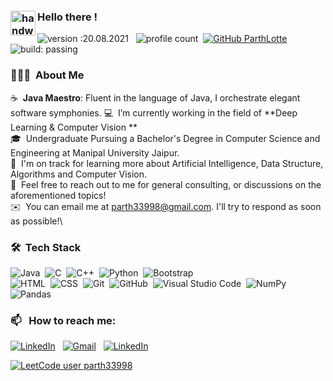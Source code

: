 


### <img alt="handwavegif" src="https://user-images.githubusercontent.com/39513876/112366216-8cfe7400-8cfe-11eb-8116-7d3dbae20e97.gif" width='40' align="left"/> Hello there !
![version :20.08.2021](https://img.shields.io/badge/version-20.08.2021-informational) &nbsp;
![profile count](https://komarev.com/ghpvc/?username=ParthLotte&color=red)&nbsp;
[![GitHub ParthLotte](https://img.shields.io/github/followers/ParthLotte?label=follow&style=social)](https://github.com/ParthLotte)&nbsp;
![build: passing](https://img.shields.io/badge/build-passing-success)
### 👨🏻‍💻 &nbsp;About Me

☕ &nbsp;**Java Maestro**: Fluent in the language of Java, I orchestrate elegant software symphonies.
💻 &nbsp;I’m currently working in the field of **Deep Learning & Computer Vision **\
🎓&nbsp; Undergraduate Pursuing a Bachelor's Degree in Computer Science and Engineering at Manipal University Jaipur. \
🌱 &nbsp;I'm on track for learning more about Artificial Intelligence, Data Structure, Algorithms and Computer Vision.\
💬 &nbsp;Feel free to reach out to me for general consulting, or discussions on the aforementioned topics!\
✉️ &nbsp;You can email me at parth33998@gmail.com. I'll try to respond as soon as possible!\



### 🛠 &nbsp;Tech Stack

![Java](https://img.shields.io/badge/-Java-05122A?style=flat&logo=Java&logoColor=FFA518)&nbsp;
![C](https://img.shields.io/badge/-C-05122A?style=flat&logo=C&logoColor=A8B9CC)&nbsp;
![C++](https://img.shields.io/badge/-C++-05122A?style=flat&logo=C%2B%2B&logoColor=00599C)&nbsp;
![Python](https://img.shields.io/badge/-Python-05122A?style=flat&logo=python)&nbsp;
![Bootstrap](https://img.shields.io/badge/-Bootstrap-05122A?style=flat&logo=bootstrap&logoColor=563D7C)\
![HTML](https://img.shields.io/badge/-HTML-05122A?style=flat&logo=HTML5)&nbsp;
![CSS](https://img.shields.io/badge/-CSS-05122A?style=flat&logo=CSS3&logoColor=1572B6)&nbsp;
![Git](https://img.shields.io/badge/-Git-05122A?style=flat&logo=git)&nbsp;
![GitHub](https://img.shields.io/badge/-GitHub-05122A?style=flat&logo=github)&nbsp;
![Visual Studio Code](https://img.shields.io/badge/-Visual%20Studio%20Code-05122A?style=flat&logo=visual-studio-code&logoColor=007ACC)&nbsp;
![NumPy](https://img.shields.io/badge/numpy%20-%23013243.svg?&style=flat&logo=numpy&logoColor=white)&nbsp;
![Pandas](https://img.shields.io/badge/pandas%20-%23150458.svg?&style=flat&logo=pandas&logoColor=white)&nbsp;


### 📫 &nbsp; How to reach me:


<a href="https://www.linkedin.com/in/parth-lotte-007/"><img alt="LinkedIn" src="https://img.shields.io/badge/linkedin%20-%230077B5.svg?&style=flat&logo=linkedin&logoColor=white"/></a> &nbsp;
<a href="mailto:parth33998@gmail.com"><img alt="Gmail" src="https://img.shields.io/badge/Gmail-D14836?style=flat&logo=gmail&logoColor=white" /></a> &nbsp;
<a href="https://www.linkedin.com/in/parth-lotte-007/"><img alt="LinkedIn" src="https://img.shields.io/badge/LinkedIn-0077B5?style=for-the-badge&logo=linkedin&logoColor=white"/></a> &nbsp;

[![LeetCode user parth33998](https://img.shields.io/badge/dynamic/json?style=for-the-badge&labelColor=black&color=%23ffa116&label=Solved&query=solvedOverTotal&url=https%3A%2F%2Fbadge.xyli.tech/%2Fapi%2Fusers%2Fparth33998&logo=leetcode&logoColor=yellow)](https://leetcode.com/parth33998/)


<!--
**ParthLotte/ParthLotte** is a ✨ _special_ ✨ repository because its `README.md` (this file) appears on your GitHub profile.

Here are some ideas to get you started:

- 🔭 I’m currently working on ...
- 🌱 I’m currently learning ...
- 👯 I’m looking to collaborate on ...
- 🤔 I’m looking for help with ...
- 💬 Ask me about ...
- 📫 How to reach me: ...
- 😄 Pronouns: ...
- ⚡ Fun fact: ...
-->

